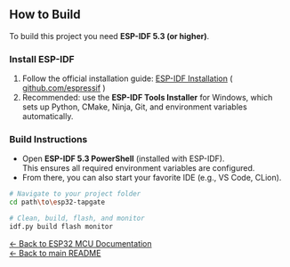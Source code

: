 ## How to Build

To build this project you need **ESP-IDF 5.3 (or higher)**.  

### Install ESP-IDF
1. Follow the official installation guide: [ESP-IDF Installation](https://docs.espressif.com/projects/esp-idf/en/stable/esp32/get-started/index.html) ( [github.com/espressif](https://github.com/espressif/esp-idf) )
2. Recommended: use the **ESP-IDF Tools Installer** for Windows, which sets up Python, CMake, Ninja, Git, and environment variables automatically.  

### Build Instructions
- Open **ESP-IDF 5.3 PowerShell** (installed with ESP-IDF).  
  This ensures all required environment variables are configured.  
- From there, you can also start your favorite IDE (e.g., VS Code, CLion).  

```bash
# Navigate to your project folder
cd path\to\esp32-tapgate

# Clean, build, flash, and monitor
idf.py build flash monitor
```

[← Back to ESP32 MCU Documentation](../esp32-mcu.md)  
[← Back to main README](../../README.md)